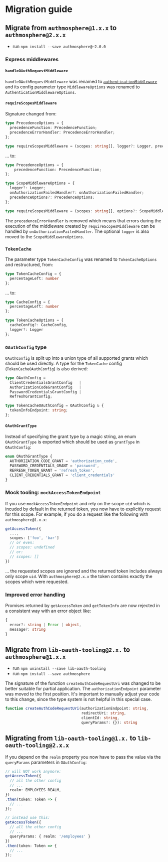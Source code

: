 # Migration guide

## Migrate from `authmosphere@1.x.x` to `authmosphere@2.x.x`

* run `npm install --save authmosphere@~2.0.0`

### Express middlewares

#### `handleOAuthRequestMiddleware`

`handleOAuthRequestMiddleware` was renamed to [`authenticationMiddleware`](./src/express-tooling.ts) and its config parameter type `MiddlewareOptions` was renamed to `AuthenticationMiddlewareOptions`.

#### `requireScopesMiddleware`

Signature changed from:

```ts
type PrecedenceOptions = {
  precedenceFunction: PrecedenceFunction;
  precedenceErrorHandler: PrecedenceErrorHandler;
};

type requireScopesMiddleware = (scopes: string[], logger?: Logger, precedenceOptions?: PrecedenceOptions) => RequestHandler;
```

... to:

```ts
type PrecedenceOptions = {
    precedenceFunction: PrecedenceFunction;
};

type ScopeMiddlewareOptions = {
  logger?: Logger;
  onAuthorizationFailedHandler?: onAuthorizationFailedHandler;
  precedenceOptions?: PrecedenceOptions;
};

type requireScopesMiddleware = (scopes: string[], options?: ScopeMiddlewareOptions) => RequestHandler;
```

The `precedenceErrorHandler` is removed which means that errors during the execution of the middleware created by `requireScopesMiddleware` can be handled by `onAuthorizationFailedHandler`. The optional `logger` is also moved to the `ScopeMiddlewareOptions`.

### `TokenCache`

The parameter type `TokenCacheConfig` was renamed to `TokenCacheOptions` and restructured, from:

```ts
type TokenCacheConfig = {
  percentageLeft: number
};
```
... to:

```ts
type CacheConfig = {
  percentageLeft: number
};

type TokenCacheOptions = {
  cacheConfig?: CacheConfig,
  logger?: Logger
};
```

### `OAuthConfig` type

`OAuthConfig` is split up into a union type of all supported grants which should be used directly. A type for the `TokenCache` config (`TokenCacheOAuthConfig`) is also derived:

```ts
type OAuthConfig =
  ClientCredentialsGrantConfig   |
  AuthorizationCodeGrantConfig   |
  PasswordCredentialsGrantConfig |
  RefreshGrantConfig;

type TokenCacheOAuthConfig = OAuthConfig & {
  tokenInfoEndpoint: string;
};
```

#### `OAuthGrantType`

Instead of specifying the grant type by a magic string, an enum `OAuthGrantType` is exported which should be used as `grantType` in `OAuthConfig`:

```ts
enum OAuthGrantType {
  AUTHORIZATION_CODE_GRANT = 'authorization_code',
  PASSWORD_CREDENTIALS_GRANT = 'password',
  REFRESH_TOKEN_GRANT = 'refresh_token',
  CLIENT_CREDENTIALS_GRANT = 'client_credentials'
}
```

### Mock tooling: `mockAccessTokenEndpoint`

If you use `mockAccessTokenEndpoint` and rely on the scope `uid` which is incuded by default in the returned token, you now have to explicitly request for this scope. For example, if you do a request like the following with `authmosphere@1.x.x`:

```ts
getAccessToken({
  ...,
  scopes: ['foo', 'bar']
  // or even:
  // scopes: undefined
  // or:
  // scopes: []
})
```

... the requested scopes are ignored and the returned token includes always only scope `uid`. With `authmosphere@2.x.x` the token contains exactly the scopes which were requested.

### Improved error handling

Promises returned by `getAccessToken` and `getTokenInfo` are now rejected in a consistent way with an error object like:

```ts
{
  error?: string | Error | object,
  message?: string
}
```

## Migrate from `lib-oauth-tooling@2.x.` to `authmosphere@1.x.x`

* run `npm uninstall --save lib-oauth-tooling`
* run `npm install --save authmosphere`

The signature of the function `createAuthCodeRequestUri` was changed to be better suitable for partial application. The `authorizationEndpoint` parameter was moved to the first position.
It's important to manually adjust your code to this change, since the type system is not helpful in this special case.

```typescript
function createAuthCodeRequestUri(authorizationEndpoint: string,
                                  redirectUri: string,
                                  clientId: string,
                                  queryParams?: {}): string
```

## Migrating from `lib-oauth-tooling@1.x.` to `lib-oauth-tooling@2.x.x`

If you depend on the `realm` property you now have to pass the value via the `queryParams` parameters in `OAuthConfig`:

```typescript
// will NOT work anymore:
getAccessToken({
  // all the other config
  // ...
  realm: EMPLOYEES_REALM,
})
.then(token: Token => {
  // ...
});

// instead use this:
getAccessToken({
  // all the other config
  // ...
  queryParams: { realm: '/employees' }
})
.then(token: Token => {
  // ...
});
```
